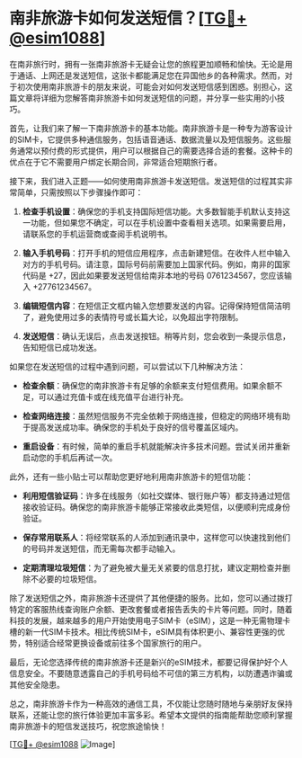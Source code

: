 # 南非旅游卡如何发送短信？[[TG💪+ @esim1088](https://t.me/s/esim1088)]

在南非旅行时，拥有一张南非旅游卡无疑会让您的旅程更加顺畅和愉快。无论是用于通话、上网还是发送短信，这张卡都能满足您在异国他乡的各种需求。然而，对于初次使用南非旅游卡的朋友来说，可能会对如何发送短信感到困惑。别担心，这篇文章将详细为您解答南非旅游卡如何发送短信的问题，并分享一些实用的小技巧。

首先，让我们来了解一下南非旅游卡的基本功能。南非旅游卡是一种专为游客设计的SIM卡，它提供多种通信服务，包括语音通话、数据流量以及短信服务。这些服务通常以预付费的形式提供，用户可以根据自己的需要选择合适的套餐。这种卡的优点在于它不需要用户绑定长期合同，非常适合短期旅行者。

接下来，我们进入正题——如何使用南非旅游卡发送短信。发送短信的过程其实非常简单，只需按照以下步骤操作即可：

1. **检查手机设置**：确保您的手机支持国际短信功能。大多数智能手机默认支持这一功能，但如果您不确定，可以在手机设置中查看相关选项。如果需要启用，请联系您的手机运营商或查阅手机说明书。

2. **输入手机号码**：打开手机的短信应用程序，点击新建短信。在收件人栏中输入对方的手机号码。请注意，国际号码前需要加上国家代码。例如，南非的国家代码是 +27，因此如果要发送短信给南非本地的号码 0761234567，您应该输入 +27761234567。

3. **编辑短信内容**：在短信正文框内输入您想要发送的内容。记得保持短信简洁明了，避免使用过多的表情符号或长篇大论，以免超出字符限制。

4. **发送短信**：确认无误后，点击发送按钮。稍等片刻，您会收到一条提示信息，告知短信已成功发送。

如果您在发送短信的过程中遇到问题，可以尝试以下几种解决方法：

- **检查余额**：确保您的南非旅游卡有足够的余额来支付短信费用。如果余额不足，可以通过充值卡或在线充值平台进行补充。
  
- **检查网络连接**：虽然短信服务不完全依赖于网络连接，但稳定的网络环境有助于提高发送成功率。确保您的手机处于良好的信号覆盖区域内。

- **重启设备**：有时候，简单的重启手机就能解决许多技术问题。尝试关闭并重新启动您的手机后再试一次。

此外，还有一些小贴士可以帮助您更好地利用南非旅游卡的短信功能：

- **利用短信验证码**：许多在线服务（如社交媒体、银行账户等）都支持通过短信接收验证码。确保您的南非旅游卡能够正常接收此类短信，以便顺利完成身份验证。

- **保存常用联系人**：将经常联系的人添加到通讯录中，这样您可以快速找到他们的号码并发送短信，而无需每次都手动输入。

- **定期清理垃圾短信**：为了避免被大量无关紧要的信息打扰，建议定期检查并删除不必要的垃圾短信。

除了发送短信之外，南非旅游卡还提供了其他便捷的服务。比如，您可以通过拨打特定的客服热线查询账户余额、更改套餐或者报告丢失的卡片等问题。同时，随着科技的发展，越来越多的用户开始使用电子SIM卡（eSIM），这是一种无需物理卡槽的新一代SIM卡技术。相比传统SIM卡，eSIM具有体积更小、兼容性更强的优势，特别适合经常更换设备或前往多个国家旅行的用户。

最后，无论您选择传统的南非旅游卡还是新兴的eSIM技术，都要记得保护好个人信息安全。不要随意透露自己的手机号码给不可信的第三方机构，以防遭遇诈骗或其他安全隐患。

总之，南非旅游卡作为一种高效的通信工具，不仅能让您随时随地与亲朋好友保持联系，还能让您的旅行体验更加丰富多彩。希望本文提供的指南能帮助您顺利掌握南非旅游卡的短信发送技巧，祝您旅途愉快！

[[TG💪+ @esim1088](https://t.me/s/esim1088) ![Image](https://i.postimg.cc/4NQfJmqS/Snipaste-2025-05-13-00-14-12.png)]